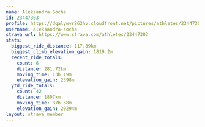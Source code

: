 ```yaml
---
name: Aleksandra Socha
id: 23447303
profile: https://dgalywyr863hv.cloudfront.net/pictures/athletes/23447303/14745546/4/large.jpg
username: aleksandra-socha
strava_url: https://www.strava.com/athletes/23447303
stats:
  biggest_ride_distance: 117.89km
  biggest_climb_elevation_gain: 1819.2m
  recent_ride_totals:
    count: 6
    distance: 281.72km
    moving_time: 13h 19m
    elevation_gain: 2398m
  ytd_ride_totals:
    count: 42
    distance: 1807km
    moving_time: 87h 38m
    elevation_gain: 20294m
layout: strava_member
--- 
```


